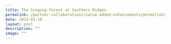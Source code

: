 ```yaml
---
title: The Singing Forest at Southern Ridges
permalink: /partner-collaborations/value-added-enhancements/permalink/
date: 2023-03-10
layout: post
description: ""
image: ""
---
```

